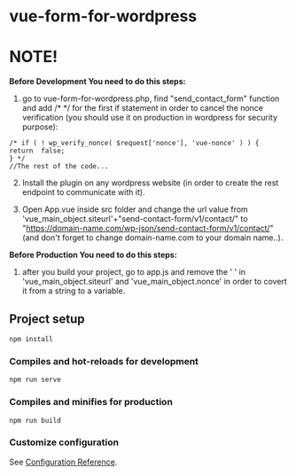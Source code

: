 # vue-form-for-wordpress
# NOTE!
**Before Development You need to do this steps:**
1. go to vue-form-for-wordpress.php, find "send_contact_form" function and add /* */ for the first if statement in order to cancel the nonce verification (you should use it on production in wordpress for security purpose):
```
/* if ( ! wp_verify_nonce( $request['nonce'], 'vue-nonce' ) ) {
return  false;
} */
//The rest of the code...
```
2. Install the plugin on any wordpress website (in order to create the rest endpoint to communicate with it).

3. Open App.vue inside src folder and change the url value from 'vue_main_object.siteurl'+"send-contact-form/v1/contact/" to "https://domain-name.com/wp-json/send-contact-form/v1/contact/" (and don't forget to change domain-name.com to your domain name..).

**Before Production You need to do this steps:**
1. after you build your project, go to app.js and remove the ' ' in 'vue_main_object.siteurl' and 'vue_main_object.nonce' in order to covert it from a string to a variable.

## Project setup
```
npm install
```

### Compiles and hot-reloads for development
```
npm run serve
```

### Compiles and minifies for production
```
npm run build
```

### Customize configuration
See [Configuration Reference](https://cli.vuejs.org/config/).

